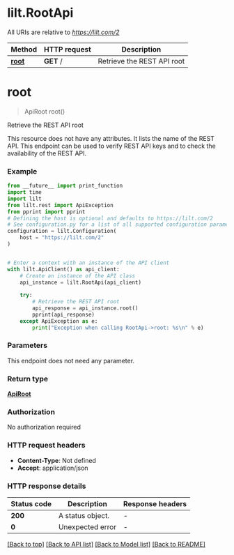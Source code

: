 # lilt.RootApi

All URIs are relative to *https://lilt.com/2*

Method | HTTP request | Description
------------- | ------------- | -------------
[**root**](RootApi.md#root) | **GET** / | Retrieve the REST API root


# **root**
> ApiRoot root()

Retrieve the REST API root

This resource does not have any attributes. It lists the name of the REST API.  This endpoint can be used to verify REST API keys and to check the availability of the REST API.  

### Example

```python
from __future__ import print_function
import time
import lilt
from lilt.rest import ApiException
from pprint import pprint
# Defining the host is optional and defaults to https://lilt.com/2
# See configuration.py for a list of all supported configuration parameters.
configuration = lilt.Configuration(
    host = "https://lilt.com/2"
)


# Enter a context with an instance of the API client
with lilt.ApiClient() as api_client:
    # Create an instance of the API class
    api_instance = lilt.RootApi(api_client)
    
    try:
        # Retrieve the REST API root
        api_response = api_instance.root()
        pprint(api_response)
    except ApiException as e:
        print("Exception when calling RootApi->root: %s\n" % e)
```

### Parameters
This endpoint does not need any parameter.

### Return type

[**ApiRoot**](ApiRoot.md)

### Authorization

No authorization required

### HTTP request headers

 - **Content-Type**: Not defined
 - **Accept**: application/json

### HTTP response details
| Status code | Description | Response headers |
|-------------|-------------|------------------|
**200** | A status object. |  -  |
**0** | Unexpected error |  -  |

[[Back to top]](#) [[Back to API list]](../README.md#documentation-for-api-endpoints) [[Back to Model list]](../README.md#documentation-for-models) [[Back to README]](../README.md)

